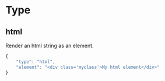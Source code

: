 # Type #
## html ##

Render an html string as an element.

```javascript
{
    "type": "html",
    "element": "<div class='myclass'>My html element</div>"
}
```
